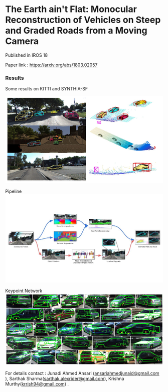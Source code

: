 # The Earth ain't Flat: Monocular Reconstruction of Vehicles on Steep and Graded Roads from a Moving Camera


Published in IROS 18

Paper link : https://arxiv.org/abs/1803.02057
### Results

Some results on KITTI and SYNTHIA-SF

![Alt text](results.png?raw=true "")
 
 
 Pipeline
![Alt text](./CarShape_36/pipeline.jpg?raw=true "")

Keypoint Network
![Alt text](./CarShape_36/wireframe-deck-3.jpg?raw=true "")


For details contact : Junadi Ahmed Ansari (ansariahmedjunaid@gmail.com ), Sarthak Sharma(sarthak.alexrider@gmail.com), Krishna Murthy(krrish94@gmail.com) .

